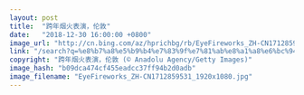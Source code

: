 ```yaml
---
layout: post
title:  "跨年烟火表演，伦敦"
date:   "2018-12-30 16:00:00 +0800"
image_url: "http://cn.bing.com/az/hprichbg/rb/EyeFireworks_ZH-CN1712859531_1920x1080.jpg"
link: "/search?q=%e8%b7%a8%e5%b9%b4%e7%83%9f%e7%81%ab%e8%a1%a8%e6%bc%94&form=hpcapt&mkt=zh-cn"
copyright: "跨年烟火表演，伦敦 (© Anadolu Agency/Getty Images)"
image_hash: "b09dca474cf455eadcc37ff94b2d0adb"
image_filename: "EyeFireworks_ZH-CN1712859531_1920x1080.jpg"
---
```


